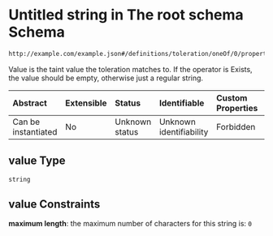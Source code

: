 # Untitled string in The root schema Schema

```txt
http://example.com/example.json#/definitions/toleration/oneOf/0/properties/value
```

Value is the taint value the toleration matches to. If the operator is Exists, the value should be empty, otherwise just a regular string.

| Abstract            | Extensible | Status         | Identifiable            | Custom Properties | Additional Properties | Access Restrictions | Defined In                                                        |
| :------------------ | :--------- | :------------- | :---------------------- | :---------------- | :-------------------- | :------------------ | :---------------------------------------------------------------- |
| Can be instantiated | No         | Unknown status | Unknown identifiability | Forbidden         | Allowed               | none                | [values.schema.json\*](values.schema.json "open original schema") |

## value Type

`string`

## value Constraints

**maximum length**: the maximum number of characters for this string is: `0`
